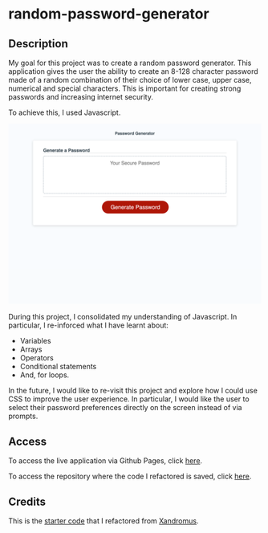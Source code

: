 # random-password-generator

## Description

My goal for this project was to create a random password generator. This application gives the user the ability to create an 8-128 character password made of a random combination of their choice of lower case, upper case, numerical and special characters. This is important for creating strong passwords and increasing internet security.

To achieve this, I used Javascript.

![Screenshot of application in Google Chrome browser.](./assets/images/screenshot-of-application.png)

During this project, I consolidated my understanding of Javascript. In particular, I re-inforced what I have learnt about:
- Variables
- Arrays
- Operators
- Conditional statements
- And, for loops.

In the future, I would like to re-visit this project and explore how I could use CSS to improve the user experience. In particular, I would like the user to select their password preferences directly on the screen instead of via prompts.

## Access

To access the live application via Github Pages, click [here](https://hayleyarodgers.github.io/random-password-generator/). 

To access the repository where the code I refactored is saved, click [here](https://github.com/hayleyarodgers/random-password-generator).

## Credits

This is the [starter code](https://github.com/coding-boot-camp/friendly-parakeet) that I refactored from [Xandromus](https://github.com/Xandromus/Xandromus).